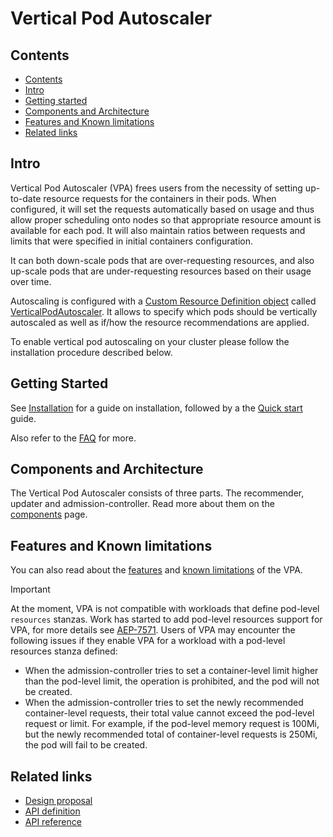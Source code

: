 # Vertical Pod Autoscaler

## Contents

- [Contents](#contents)
- [Intro](#intro)
- [Getting started](#getting-started)
- [Components and Architecture](#components-and-architecture)
- [Features and Known limitations](#features-and-known-limitations)
- [Related links](#related-links)

## Intro

Vertical Pod Autoscaler (VPA) frees users from the necessity of setting
up-to-date resource requests for the containers in their pods. When
configured, it will set the requests automatically based on usage and thus
allow proper scheduling onto nodes so that appropriate resource amount is
available for each pod. It will also maintain ratios between requests and
limits that were specified in initial containers configuration.

It can both down-scale pods that are over-requesting resources, and also
up-scale pods that are under-requesting resources based on their usage over
time.

Autoscaling is configured with a
[Custom Resource Definition object](https://kubernetes.io/docs/concepts/api-extension/custom-resources/)
called [VerticalPodAutoscaler](https://github.com/kubernetes/autoscaler/blob/master/vertical-pod-autoscaler/pkg/apis/autoscaling.k8s.io/v1/types.go).
It allows to specify which pods should be vertically autoscaled as well as if/how the
resource recommendations are applied.

To enable vertical pod autoscaling on your cluster please follow the installation
procedure described below.

## Getting Started

See [Installation](./docs/installation.md) for a guide on installation, followed by a the [Quick start](./docs/quickstart.md) guide.

Also refer to the [FAQ](./docs/faq.md) for more.

## Components and Architecture

The Vertical Pod Autoscaler consists of three parts. The recommender, updater and admission-controller.
Read more about them on the [components](./docs/components.md) page.

## Features and Known limitations

You can also read about the [features](./docs/features.md) and [known limitations](./docs/known-limitations.md) of the VPA.

> [!IMPORTANT]
> At the moment, VPA is not compatible with workloads that define pod-level `resources` stanzas. Work has started to add pod-level resources support for VPA, for more details see [AEP-7571](https://github.com/kubernetes/autoscaler/pull/8586). Users of VPA may encounter the following issues if they enable VPA for a workload with a pod-level resources stanza defined:
> * When the admission-controller tries to set a container-level limit higher than the pod-level limit, the operation is prohibited, and the pod will not be created.
> * When the admission-controller tries to set the newly recommended container-level requests, their total value cannot exceed the pod-level request or limit. For example, if the pod-level memory request is 100Mi, but the newly recommended total of container-level requests is 250Mi, the pod will fail to be created.

## Related links

- [Design proposal](https://github.com/kubernetes/design-proposals-archive/blob/main/autoscaling/vertical-pod-autoscaler.md)
- [API definition](pkg/apis/autoscaling.k8s.io/v1/types.go)
- [API reference](./docs/api.md)

